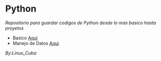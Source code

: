 # Python

_Repositorio para guardar codigos de Python desde lo mas basico hasta proyetos_

* Basico [Aqui](./1-Basico)
* Manejo de Datos [Aqui](./2-Manejo_de_Datos)

_By_:*Linux_Cuba*
